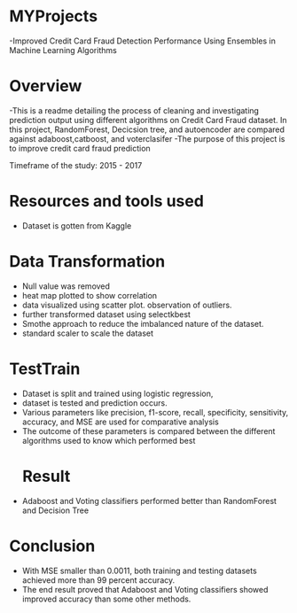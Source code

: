 # MYProjects
 -Improved Credit Card Fraud Detection Performance Using Ensembles in Machine Learning Algorithms

# Overview
-This is a readme detailing the process of cleaning and investigating prediction output using different algorithms on  Credit Card Fraud dataset. 
In this project, RandomForest, Decicsion tree, and autoencoder are compared against adaboost,catboost, and voterclasifer
-The purpose of this project is to improve credit card fraud prediction 

Timeframe of the study: 2015 - 2017
# Resources and tools used
- Dataset is gotten from Kaggle
# Data Transformation 
- Null value was removed
- heat map plotted to show correlation
- data visualized using  scatter plot. observation of  outliers.
- further transformed dataset using selectkbest 
- Smothe approach to reduce the imbalanced nature of the dataset. 
- standard scaler to scale the dataset
# TestTrain
- Dataset is split and trained using  logistic regression,
- dataset is tested and prediction occurs. 
- Various parameters like precision, f1-score, recall, specificity, sensitivity, accuracy, and MSE are used for comparative analysis
- The outcome of these parameters is compared between the different algorithms used to know which performed best
  # Result
-   Adaboost and Voting classifiers performed better than RandomForest and Decision Tree
# Conclusion
- With MSE smaller than 0.0011, both training and testing datasets achieved more than 99 percent accuracy.
- The end result proved that Adaboost and Voting classifiers showed improved accuracy than some other methods.
